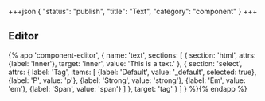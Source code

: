 +++json
{
  "status": "publish",
  "title": "Text",
  "category": "component"
}
+++

## Editor

{%
  app 'component-editor', {
    name: 'text',
    sections: [
      {
        section: 'html',
        attrs: {label: 'Inner'},
        target: 'inner',
        value: 'This is a text.'
      },
      {
        section: 'select',
        attrs: {
          label: 'Tag',
          items: [
            {label: 'Default', value: '_default', selected: true},
            {label: 'P', value: 'p'},
            {label: 'Strong', value: 'strong'},
            {label: 'Em', value: 'em'},
            {label: 'Span', value: 'span'}
          ]
        },
        target: 'tag'
      }
    ]
  }
%}{% endapp %}
